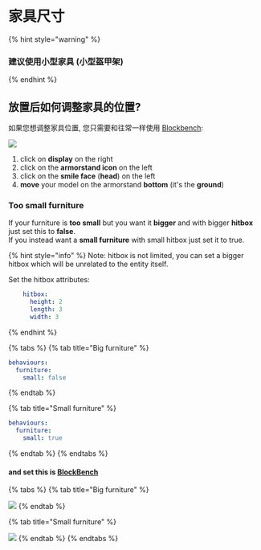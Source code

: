 # 家具尺寸

{% hint style="warning" %}
### 建议使用小型家具 (小型盔甲架)
{% endhint %}

## 放置后如何调整家具的位置?

如果您想调整家具位置, 您只需要和往常一样使用 [Blockbench](../item-properties/resource/creating-3d-models.md):

![](<../../../../.gitbook/assets/immagine (8).png>)

1. click on **display** on the right
2. click on the **armorstand icon** on the left
3. click on the **smile face** (**head**) on the left
4. **move** your model on the armorstand **bottom** (it's the **ground**)

### Too small furniture

If your furniture is **too small** but you want it **bigger** and with bigger **hitbox** just set this to **false**.\
If you instead want a **small furniture** with small hitbox just set it to true.

{% hint style="info" %}
Note: hitbox is not limited, you can set a bigger hitbox which will be unrelated to the entity itself.

Set the hitbox attributes:

```yaml
    hitbox:
      height: 2
      length: 3
      width: 3
```
{% endhint %}

{% tabs %}
{% tab title="Big furniture" %}
```yaml
behaviours:
  furniture:
    small: false
```
{% endtab %}

{% tab title="Small furniture" %}
```yaml
behaviours:
  furniture:
    small: true
```
{% endtab %}
{% endtabs %}

#### and set this is [BlockBench](../item-properties/resource/creating-3d-models.md)

{% tabs %}
{% tab title="Big furniture" %}


![](<../../../../.gitbook/assets/immagine (9).png>)
{% endtab %}

{% tab title="Small furniture" %}


![](<../../../../.gitbook/assets/immagine (10).png>)
{% endtab %}
{% endtabs %}
